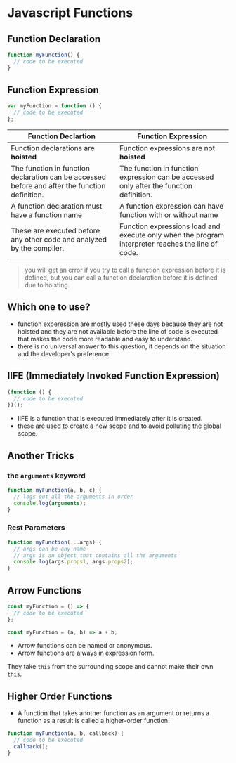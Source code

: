 # Javascript Functions

## Function Declaration

```js
function myFunction() {
  // code to be executed
}
```

## Function Expression

```js
var myFunction = function () {
  // code to be executed
};
```

| Function Declartion                                                                            | Function Expression                                                                               |
| ---------------------------------------------------------------------------------------------- | ------------------------------------------------------------------------------------------------- |
| Function declarations are **hoisted**                                                          | Function expressions are not **hoisted**                                                          |
| The function in function declaration can be accessed before and after the function definition. | The function in function expression can be accessed only after the function definition.           |
| A function declaration must have a function name                                               | A function expression can have function with or without name                                      |
| These are executed before any other code and analyzed by the compiler.                         | Function expressions load and execute only when the program interpreter reaches the line of code. |

> you will get an error if you try to call a function expression before it is defined, but you can call a function declaration before it is defined due to hoisting.

## Which one to use?

- function experession are mostly used these days because they are not hoisted and they are not available before the line of code is executed that makes the code more readable and easy to understand.
- there is no universal answer to this question, it depends on the situation and the developer's preference.

## IIFE (Immediately Invoked Function Expression)

```js
(function () {
  // code to be executed
})();
```

- IIFE is a function that is executed immediately after it is created.
- these are used to create a new scope and to avoid polluting the global scope.

## Another Tricks

### the `arguments` keyword

```js
function myFunction(a, b, c) {
  // logs out all the arguments in order
  console.log(arguments);
}
```

### Rest Parameters

```js
function myFunction(...args) {
  // args can be any name
  // args is an object that contains all the arguments
  console.log(args.props1, args.props2);
}
```

## Arrow Functions

```js
const myFunction = () => {
  // code to be executed
};

const myFunction = (a, b) => a + b;
```

- Arrow functions can be named or anonymous.
- Arrow functions are always in expression form.

They take `this` from the surrounding scope and cannot make their own `this`.

## Higher Order Functions

- A function that takes another function as an argument or returns a function as a result is called a higher-order function.

```js
function myFunction(a, b, callback) {
  // code to be executed
  callback();
}
```
